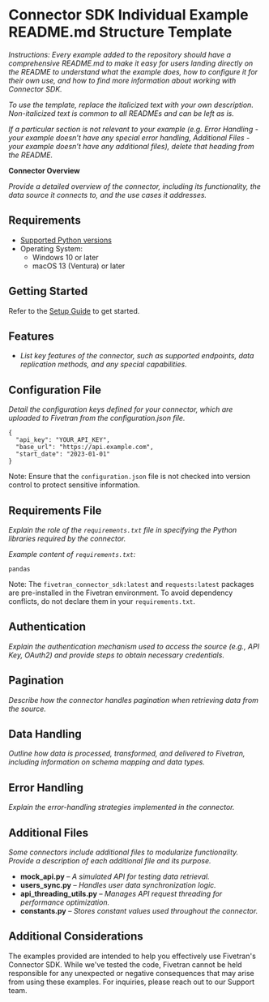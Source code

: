 # **Connector SDK Individual Example README.md Structure Template**

*Instructions: Every example added to the repository should have a comprehensive README.md to make it easy for users landing directly on the README to understand what the example does, how to configure it for their own use, and how to find more information about working with Connector SDK.*

*To use the template, replace the italicized text with your own description. Non-italicized text is common to all READMEs and can be left as is.*

*If a particular section is not relevant to your example (e.g. Error Handling \- your example doesn’t have any special error handling, Additional Files \- your example doesn’t have any additional files), delete that heading from the README.*

**Connector Overview**

*Provide a detailed overview of the connector, including its functionality, the data source it connects to, and the use cases it addresses.*

## **Requirements**

* [Supported Python versions](https://github.com/fivetran/fivetran_connector_sdk/blob/main/README.md#requirements)   
* Operating System:  
  * Windows 10 or later  
  * macOS 13 (Ventura) or later

## **Getting Started**

Refer to the [Setup Guide](https://fivetran.com/docs/connectors/connector-sdk/setup-guide) to get started.

## **Features**

* *List key features of the connector, such as supported endpoints, data replication methods, and any special capabilities.*

## **Configuration File**

*Detail the configuration keys defined for your connector, which are uploaded to Fivetran from the configuration.json file.* 

```
{
  "api_key": "YOUR_API_KEY",
  "base_url": "https://api.example.com",
  "start_date": "2023-01-01"
}
```

Note: Ensure that the `configuration.json` file is not checked into version control to protect sensitive information.

## **Requirements File**

*Explain the role of the `requirements.txt` file in specifying the Python libraries required by the connector.*

*Example content of `requirements.txt`:*

```
pandas
```

Note: The `fivetran_connector_sdk:latest` and `requests:latest` packages are pre-installed in the Fivetran environment. To avoid dependency conflicts, do not declare them in your `requirements.txt`.

## **Authentication**

*Explain the authentication mechanism used to access the source (e.g., API Key, OAuth2) and provide steps to obtain necessary credentials.*

## **Pagination**

*Describe how the connector handles pagination when retrieving data from the source.*

## **Data Handling**

*Outline how data is processed, transformed, and delivered to Fivetran, including information on schema mapping and data types.*

## **Error Handling**

*Explain the error-handling strategies implemented in the connector.*

## **Additional Files**

*Some connectors include additional files to modularize functionality. Provide a description of each additional file and its purpose.*

* **mock\_api.py** – *A simulated API for testing data retrieval.*  
* **users\_sync.py** – *Handles user data synchronization logic.*  
* **api\_threading\_utils.py** – *Manages API request threading for performance optimization.*  
* **constants.py** – *Stores constant values used throughout the connector.*

## **Additional Considerations**

The examples provided are intended to help you effectively use Fivetran's Connector SDK. While we've tested the code, Fivetran cannot be held responsible for any unexpected or negative consequences that may arise from using these examples. For inquiries, please reach out to our Support team.
